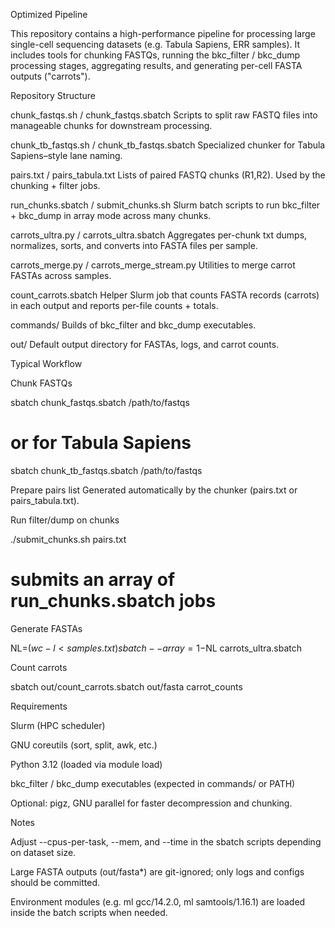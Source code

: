 Optimized Pipeline

This repository contains a high-performance pipeline for processing large single-cell sequencing datasets (e.g. Tabula Sapiens, ERR samples). It includes tools for chunking FASTQs, running the bkc_filter / bkc_dump processing stages, aggregating results, and generating per-cell FASTA outputs ("carrots").

Repository Structure

chunk_fastqs.sh / chunk_fastqs.sbatch
Scripts to split raw FASTQ files into manageable chunks for downstream processing.

chunk_tb_fastqs.sh / chunk_tb_fastqs.sbatch
Specialized chunker for Tabula Sapiens–style lane naming.

pairs.txt / pairs_tabula.txt
Lists of paired FASTQ chunks (R1,R2). Used by the chunking + filter jobs.

run_chunks.sbatch / submit_chunks.sh
Slurm batch scripts to run bkc_filter + bkc_dump in array mode across many chunks.

carrots_ultra.py / carrots_ultra.sbatch
Aggregates per-chunk txt dumps, normalizes, sorts, and converts into FASTA files per sample.

carrots_merge.py / carrots_merge_stream.py
Utilities to merge carrot FASTAs across samples.

count_carrots.sbatch
Helper Slurm job that counts FASTA records (carrots) in each output and reports per-file counts + totals.

commands/
Builds of bkc_filter and bkc_dump executables.

out/
Default output directory for FASTAs, logs, and carrot counts.

Typical Workflow

Chunk FASTQs

sbatch chunk_fastqs.sbatch /path/to/fastqs
# or for Tabula Sapiens
sbatch chunk_tb_fastqs.sbatch /path/to/fastqs


Prepare pairs list
Generated automatically by the chunker (pairs.txt or pairs_tabula.txt).

Run filter/dump on chunks

./submit_chunks.sh pairs.txt
# submits an array of run_chunks.sbatch jobs


Generate FASTAs

NL=$(wc -l < samples.txt)
sbatch --array=1-$NL carrots_ultra.sbatch


Count carrots

sbatch out/count_carrots.sbatch out/fasta carrot_counts

Requirements

Slurm (HPC scheduler)

GNU coreutils (sort, split, awk, etc.)

Python 3.12 (loaded via module load)

bkc_filter / bkc_dump executables (expected in commands/ or PATH)

Optional: pigz, GNU parallel for faster decompression and chunking.

Notes

Adjust --cpus-per-task, --mem, and --time in the sbatch scripts depending on dataset size.

Large FASTA outputs (out/fasta*) are git-ignored; only logs and configs should be committed.

Environment modules (e.g. ml gcc/14.2.0, ml samtools/1.16.1) are loaded inside the batch scripts when needed.
